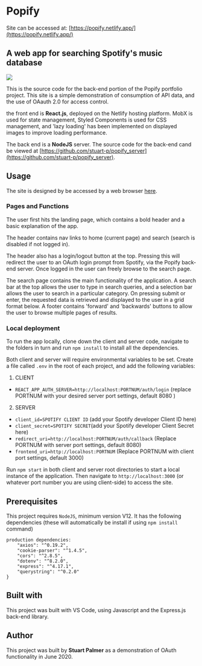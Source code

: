 # Popify

Site can be accessed at: [https://popify.netlify.app/](https://popify.netlify.app/)

## A web app for searching Spotify's music database

<img src='public/popifyScreenshot.png'>

This is the source code for the back-end portion of the Popify portfolio project. This site is a simple demonstration of consumption of API data, and the use of OAauth 2.0 for access control.

the front end is **React.js**, deployed on the Netlify hosting platform. MobX is used for state management, Styled Components is used for CSS management, and 'lazy loading' has been implemented on displayed images to improve loading performance.

The back end is a **NodeJS** server. The source code for the back-end cand be viewed at [https://github.com/stuart-p/popify_server](https://github.com/stuart-p/popify_server).

## Usage

The site is designed by be accessed by a web browser [here](https://popify.netlify.app).

### Pages and Functions

The user first hits the landing page, which contains a bold header and a basic explanation of the app.

The header contains nav links to home (current page) and search (search is disabled if not logged in).

The header also has a login/logout button at the top. Pressing this will redirect the user to an OAuth login prompt from Spotify, via the Popify back-end server. Once logged in the user can freely browse to the search page.

The search page contains the main functionality of the application. A search bar at the top allows the user to type in search queries, and a selection bar allows the user to search in a particular category. On pressing submit or enter, the requested data is retrieved and displayed to the user in a grid format below. A footer contains 'forward' and 'backwards' buttons to allow the user to browse multiple pages of results.

### Local deployment

To run the app locally, clone down the client and server code, navigate to the folders in turn and run `npm install` to install all the dependencies.

Both client and server will require environmental variables to be set. Create a file called `.env` in the root of each project, and add the following variables:

1. CLIENT

- `REACT_APP_AUTH_SERVER=http://localhost:PORTNUM/auth/login` (replace PORTNUM with your desired server port settings, default 8080 )

2. SERVER

- `client_id=SPOTIFY CLIENT ID` (add your Spotify developer Client ID here)
- `client_secret=SPOTIFY SECRET`(add your Spotify developer Client Secret here)
- `redirect_uri=http://localhost:PORTNUM/auth/callback` (Replace PORTNUM with server port settings, default 8080)
- `frontend_uri=http://localhost:PORTNUM` (Replace PORTNUM with client port settings, default 3000)

Run `npm start` in both client and server root directories to start a local instance of the application. Then navigate to `http://localhost:3000` (or whatever port number you are using client-side) to access the site.

## Prerequisites

This project requires `NodeJS`, minimum version V12. It has the following dependencies (these will automatically be install if using `npm install` command)

```
production dependencies:
    "axios": "^0.19.2",
    "cookie-parser": "^1.4.5",
    "cors": "^2.8.5",
    "dotenv": "^8.2.0",
    "express": "^4.17.1",
    "querystring": "^0.2.0"
}
```

## Built with

This project was built with VS Code, using Javascript and the Express.js back-end library.

## Author

This project was built by **Stuart Palmer** as a demonstration of OAuth functionality in June 2020.
